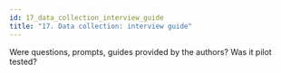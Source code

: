 ```yaml
---
id: 17_data_collection_interview_guide
title: "17. Data collection: interview guide"
---
```

Were questions, prompts, guides provided by the authors? Was it pilot tested? 
